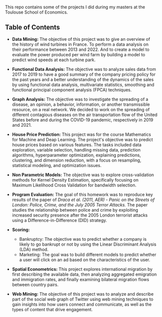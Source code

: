 This repo contains some of the projects I did during my masters at the Toulouse School of Economics.

Table of Contents
-
  - **Data Mining:** The objective of this project was to give an overview of the history of wind turbines in France. To perform a data analysis on their performance between 2013 and 2022. And to create a model to evaluate the power produced per wind farm by building a model to predict wind speeds at each turbine park.
  
  - **Functional Data Analysis:** The objective was to analyze sales data from 2017 to 2019 to have a good summary of the company pricing policy for the past years and a better understanding of the dynamics of the sales by using  functional data analysis, multivariate statistics, smoothing and functional principal component analysis (FPCA) techniques.
  
  - **Graph Analysis:** The objective was to investigate the spreading of a disease, an opinion, a behavior, information, or another transmissible resource, on a real network. We decided to work on the spreading of different contagious diseases on the air transportation flow of the United States before and
during the COVID-19 pandemic, respectively in 2019 and 2021.
  
  - **House Price Prediction:** This project was for the course Mathematics for Machine and Deap Learning. The project's objective was to predict house prices based on various features. The tasks included data exploration, variable selection, handling missing data, prediction algorithms, hyperparameter optimization, explaining predictions, clustering, and dimension reduction, with a focus on resampling, statistical modeling, and optimization issues.
  
  - **Non Parametric Models:** The objective was to explore cross-validation methods for Kernel Density Estimation, specifically focusing on Maximum Likelihood Cross Validation for bandwidth selection.
  
  - **Program Evaluation:** The goal of this homework was to reproduce key results of the paper of _Draca et al. (2011, AER) - Panic on the Streets of London: Police, Crime, and the July 2005 Terror Attacks._  The paper studies the relationship between police and crime by exploiting increased security presence after the 2005 London terrorist attacks using a  Difference-in-Difference (DID) strategy. 
  
  - **Scoring:**
      - Bankruptcy: The objective was to predict whether a company is likely to go bankrupt or not by using the Linear Discriminant Analysis (LDA) method. 
      - Marketing: The goal was to build different models to predict whether a user will click on an ad based on the characteristics of the user.
  
  - **Spatial Econometrics:** This project explores international migration by first describing the available data, then analyzing aggregated emigration and immigration rates, and finally examining bilateral migration flows between country pairs.
    
  - **Web Mining:** The objective of this project was to analyze and describe part of the social web
graph of Twitter using web mining techniques to gain insights into how users connect and communicate, as well as the types of content that drive engagement.
